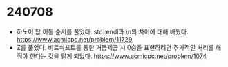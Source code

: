 # 240708

- 하노이 탑 이동 순서를 풀었다. std::endl과 \n의 차이에 대해 배웠다.  
https://www.acmicpc.net/problem/11729
- Z를 풀었다. 비트쉬프트를 통한 거듭제곱 시 0승을 표현하려면 추가적인 처리를 해줘야 한다는 것을 알게 되었다.
https://www.acmicpc.net/problem/1074  
